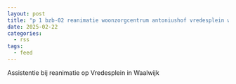 ```yaml
---
layout: post
title: "p 1 bzb-02 reanimatie woonzorgcentrum antoniushof vredesplein waalwijk 207131"
date: 2025-02-22
categories: 
  - rss
tags: 
  - feed
---
```


Assistentie bij reanimatie op Vredesplein in Waalwijk
